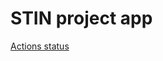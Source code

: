 # STIN project app

[Actions status](https://github.com/Tumash-Ilia/stin/blob/main/.github/workflows/github-actions-demo.yml/badge.svg)